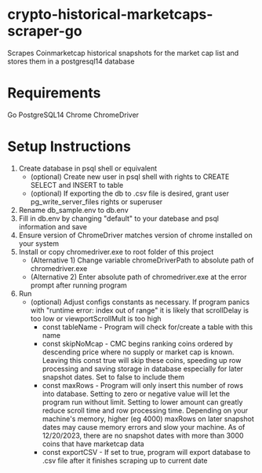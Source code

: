 # crypto-historical-marketcaps-scraper-go
Scrapes Coinmarketcap historical snapshots for the market cap list and stores them in a postgresql14 database

# Requirements
Go
PostgreSQL14
Chrome
ChromeDriver

# Setup Instructions
1. Create database in psql shell or equivalent
    - (optional) Create new user in psql shell with rights to CREATE SELECT and INSERT to table
    - (optional) If exporting the db to .csv file is desired, grant user pg_write_server_files rights or superuser
2. Rename db_sample.env to db.env
3. Fill in db.env by changing "default" to your datebase and psql information and save
4. Ensure version of ChromeDriver matches version of chrome installed on your system
5. Install or copy chromedriver.exe to root folder of this project
    - (Alternative 1) Change variable chromeDriverPath to absolute path of chromedriver.exe
    - (Alternative 2) Enter absolute path of chromedriver.exe at the error prompt after running program
6. Run
    - (optional) Adjust configs constants as necessary. If program panics with "runtime error: index out of range" it is likely that scrollDelay is too low or viewportScrollMult is too high
        - const tableName - Program will check for/create a table with this name
        - const skipNoMcap - CMC begins ranking coins ordered by descending price where no supply or market cap is known. Leaving this const true will skip these coins, speeding up row processing and saving storage in database especially for later snapshot dates. Set to false to include them
        - const maxRows - Program will only insert this number of rows into database. Setting to zero or negative value will let the program run without limit. Setting to lower amount can greatly reduce scroll time and row processing time. Depending on your machine's memory, higher (eg 4000) maxRows on later snapshot dates may cause memory errors and slow your machine. As of 12/20/2023, there are no snapshot dates with more than 3000 coins that have marketcap data  
        - const exportCSV - If set to true, program will export database to .csv file after it finishes scraping up to current date